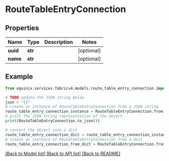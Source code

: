 # RouteTableEntryConnection


## Properties

Name | Type | Description | Notes
------------ | ------------- | ------------- | -------------
**uuid** | **str** |  | [optional] 
**name** | **str** |  | [optional] 

## Example

```python
from equinix.services.fabricv4.models.route_table_entry_connection import RouteTableEntryConnection

# TODO update the JSON string below
json = "{}"
# create an instance of RouteTableEntryConnection from a JSON string
route_table_entry_connection_instance = RouteTableEntryConnection.from_json(json)
# print the JSON string representation of the object
print(RouteTableEntryConnection.to_json())

# convert the object into a dict
route_table_entry_connection_dict = route_table_entry_connection_instance.to_dict()
# create an instance of RouteTableEntryConnection from a dict
route_table_entry_connection_from_dict = RouteTableEntryConnection.from_dict(route_table_entry_connection_dict)
```
[[Back to Model list]](../README.md#documentation-for-models) [[Back to API list]](../README.md#documentation-for-api-endpoints) [[Back to README]](../README.md)



